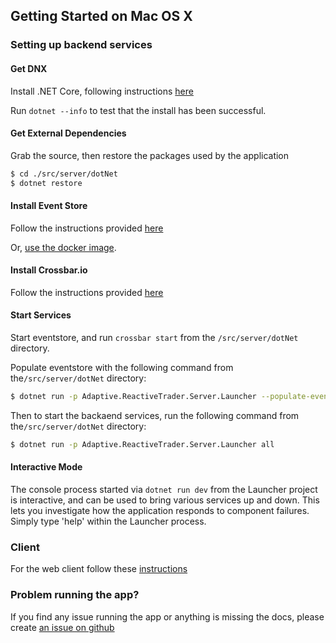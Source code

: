## Getting Started on Mac OS X

### Setting up backend services

#### Get DNX

Install .NET Core, following instructions [here](https://www.microsoft.com/net)

Run `dotnet --info` to test that the install has been successful.

#### Get External Dependencies

Grab the source, then restore the packages used by the application

```bash
$ cd ./src/server/dotNet
$ dotnet restore
```

#### Install Event Store

Follow the instructions provided [here](https://eventstore.org/downloads/)

Or, [use the docker image](https://hub.docker.com/r/eventstore/eventstore/).

#### Install Crossbar.io

Follow the instructions provided [here](http://crossbar.io/docs/Installation-on-Mac-OS-X/)

#### Start Services

Start eventstore, and run `crossbar start` from the `/src/server/dotNet` directory.

Populate eventstore with the following command from the`/src/server/dotNet` directory:

```bash
$ dotnet run -p Adaptive.ReactiveTrader.Server.Launcher --populate-eventstore
```

Then to start the backaend services, run the following command from the`/src/server/dotNet` directory:

```bash
$ dotnet run -p Adaptive.ReactiveTrader.Server.Launcher all
```

#### Interactive Mode

The console process started via `dotnet run dev` from the Launcher project is interactive, and can be used to bring various services up and down. This lets you investigate how the application responds to component failures. Simply type 'help' within the Launcher process.

### Client

For the web client follow these [instructions](../client.md)

### Problem running the app?

If you find any issue running the app or anything is missing the docs, please create [an issue on github](https://github.com/AdaptiveConsulting/ReactiveTraderCloud/issues)
